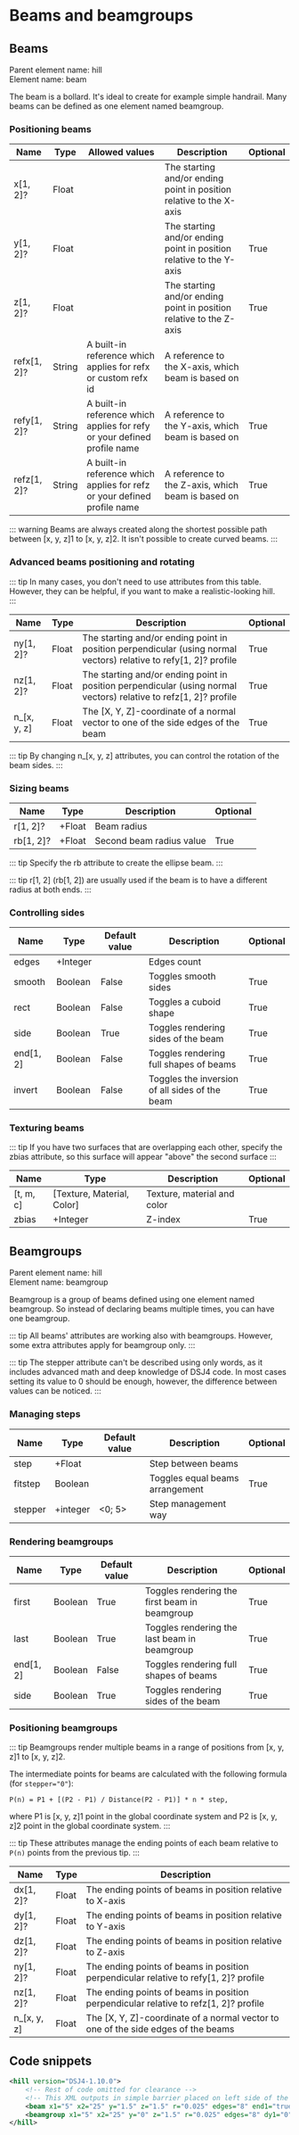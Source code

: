 # Beams and beamgroups

## Beams

Parent element name: hill\
Element name: beam

The beam is a bollard. It's ideal to create for example simple handrail. Many beams can be defined as one element named beamgroup.

### Positioning beams

| Name        | Type   | Allowed values                                                           | Description                                                         | Optional |
| ----------- | ------ | ------------------------------------------------------------------------ | ------------------------------------------------------------------- | -------- |
| x[1, 2]?    | Float  |                                                                          | The starting and/or ending point in position relative to the X-axis |          |
| y[1, 2]?    | Float  |                                                                          | The starting and/or ending point in position relative to the Y-axis | True     |
| z[1, 2]?    | Float  |                                                                          | The starting and/or ending point in position relative to the Z-axis | True     |
| refx[1, 2]? | String | A built-in reference which applies for refx or custom refx id            | A reference to the X-axis, which beam is based on                   |          |
| refy[1, 2]? | String | A built-in reference which applies for refy or your defined profile name | A reference to the Y-axis, which beam is based on                   | True     |
| refz[1, 2]? | String | A built-in reference which applies for refz or your defined profile name | A reference to the Z-axis, which beam is based on                   | True     |

::: warning
Beams are always created along the shortest possible path between [x, y, z]1 to [x, y, z]2. It isn't possible to create curved beams.
:::

### Advanced beams positioning and rotating

::: tip
In many cases, you don't need to use attributes from this table. However, they can be helpful, if you want to make a realistic-looking hill.  
:::

| Name        | Type  | Description                                                                                                       | Optional |
| ----------- | ----- | ----------------------------------------------------------------------------------------------------------------- | -------- |
| ny[1, 2]?   | Float | The starting and/or ending point in position perpendicular (using normal vectors) relative to refy[1, 2]? profile | True     |
| nz[1, 2]?   | Float | The starting and/or ending point in position perpendicular (using normal vectors) relative to refz[1, 2]? profile | True     |
| n_[x, y, z] | Float | The [X, Y, Z]-coordinate of a normal vector to one of the side edges of the beam                                  | True     |

::: tip
By changing n_[x, y, z] attributes, you can control the rotation of the beam sides.
:::

### Sizing beams

| Name      | Type   | Description              | Optional |
| --------- | ------ | ------------------------ | -------- |
| r[1, 2]?  | +Float | Beam radius              |          |
| rb[1, 2]? | +Float | Second beam radius value | True     |

::: tip
Specify the rb attribute to create the ellipse beam.
:::

::: tip
r[1, 2] (rb[1, 2]) are usually used if the beam is to have a different radius at both ends.
:::

### Controlling sides

| Name      | Type     | Default value | Description                                    | Optional |
| --------- | -------- | ------------- | ---------------------------------------------- | -------- |
| edges     | +Integer |               | Edges count                                    |          |
| smooth    | Boolean  | False         | Toggles smooth sides                           | True     |
| rect      | Boolean  | False         | Toggles a cuboid shape                         | True     |
| side      | Boolean  | True          | Toggles rendering sides of the beam            | True     |
| end[1, 2] | Boolean  | False         | Toggles rendering full shapes of beams         | True     |
| invert    | Boolean  | False         | Toggles the inversion of all sides of the beam | True     |

### Texturing beams

::: tip
If you have two surfaces that are overlapping each other, specify the zbias attribute, so this surface will appear "above" the second surface
:::

| Name      | Type                       | Description                 | Optional |
| --------- | -------------------------- | --------------------------- | -------- |
| [t, m, c] | [Texture, Material, Color] | Texture, material and color |          |
| zbias     | +Integer                   | Z-index                     | True     |

## Beamgroups

Parent element name: hill\
Element name: beamgroup

Beamgroup is a group of beams defined using one element named beamgroup. So instead of declaring beams multiple times, you can have one beamgroup.

::: tip
All beams' attributes are working also with beamgroups. However, some extra attributes apply for beamgroup only.
:::

::: tip
The stepper attribute can't be described using only words, as it includes advanced math and deep knowledge of DSJ4 code. In most cases setting its value to 0 should be enough, however, the difference between values can be noticed.
:::

### Managing steps

| Name    | Type     | Default value | Description                     | Optional |
| ------- | -------- | ------------- | ------------------------------- | -------- |
| step    | +Float   |               | Step between beams              |          |
| fitstep | Boolean  |               | Toggles equal beams arrangement | True     |
| stepper | +integer | <0; 5>        | Step management way             |          |

### Rendering beamgroups

| Name      | Type    | Default value | Description                                   | Optional |
| --------- | ------- | ------------- | --------------------------------------------- | -------- |
| first     | Boolean | True          | Toggles rendering the first beam in beamgroup | True     |
| last      | Boolean | True          | Toggles rendering the last beam in beamgroup  | True     |
| end[1, 2] | Boolean | False         | Toggles rendering full shapes of beams        | True     |
| side      | Boolean | True          | Toggles rendering sides of the beam           | True     |

### Positioning beamgroups

::: tip
Beamgroups render multiple beams in a range of positions from [x, y, z]1 to [x, y, z]2.

The intermediate points for beams are calculated with the following formula (for `stepper="0"`):

`P(n) = P1 + [(P2 - P1) / Distance(P2 - P1)] * n * step,`

where P1 is [x, y, z]1 point in the global coordinate system and P2 is [x, y, z]2 point in the global coordinate system.
:::

::: tip
These attributes manage the ending points of each beam relative to `P(n)` points from the previous tip.
:::

| Name        | Type  | Description                                                                          |
| ----------- | ----- | ------------------------------------------------------------------------------------ |
| dx[1, 2]?   | Float | The ending points of beams in position relative to X-axis                            |
| dy[1, 2]?   | Float | The ending points of beams in position relative to Y-axis                            |
| dz[1, 2]?   | Float | The ending points of beams in position relative to Z-axis                            |
| ny[1, 2]?   | Float | The ending points of beams in position perpendicular relative to refy[1, 2]? profile |
| nz[1, 2]?   | Float | The ending points of beams in position perpendicular relative to refz[1, 2]? profile |
| n_[x, y, z] | Float | The [X, Y, Z]-coordinate of a normal vector to one of the side edges of the beams    |

## Code snippets

``` xml
<hill version="DSJ4-1.10.0">
    <!-- Rest of code omitted for clearance -->
    <!-- This XML outputs in simple barrier placed on left side of the inrun. -->
    <beam x1="5" x2="25" y="1.5" z="1.5" r="0.025" edges="8" end1="true" end2="true" smooth="true" t="Textures\metal.png" m="Materials\metal.xml" c="0x505050" refx="inrun" refy="inrun-top"/>
    <beamgroup x1="5" x2="25" y="0" z="1.5" r="0.025" edges="8" dy1="0" dy2="1.5" end1="false" end2="true" smooth="true" stepper="1" step="1" t="Textures\metal.png" m="Materials\metal.xml" c="0x505050" refx="inrun" refy="inrun-top"/>
</hill>
```
